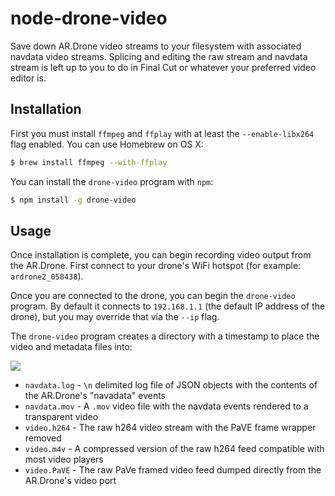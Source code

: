 node-drone-video
================

Save down AR.Drone video streams to your filesystem with associated navdata video
streams. Splicing and editing the raw stream and navdata stream is left up to you
to do in Final Cut or whatever your preferred video editor is.

Installation
------------

First you must install `ffmpeg` and `ffplay` with at least the `--enable-libx264`
flag enabled. You can use Homebrew on OS X:

``` bash
$ brew install ffmpeg --with-ffplay
```

You can install the `drone-video` program with `npm`:

``` bash
$ npm install -g drone-video
```

Usage
-----

Once installation is complete, you can begin recording video output from the
AR.Drone. First connect to your drone's WiFi hotspot (for example:
`ardrone2_058438`).

Once you are connected to the drone, you can begin the `drone-video` program.
By default it connects to `192.168.1.1` (the default IP address of the drone), but
you may override that via the `--ip` flag.

The `drone-video` program creates a directory with a timestamp to place the video
and metadata files into:

![](http://f.cl.ly/items/3U471K3H2S1N0F1n0L1U/Screen-Shot-2012-12-30-at-11.37.54-AM.png)

 * `navdata.log` - `\n` delimited log file of JSON objects with the contents of the AR.Drone's "navadata" events
 * `navdata.mov` - A `.mov` video file with the navdata events rendered to a transparent video
 * `video.h264` - The raw h264 video stream with the PaVE frame wrapper removed
 * `video.m4v` - A compressed version of the raw h264 feed compatible with most video players
 * `video.PaVE` - The raw PaVe framed video feed dumped directly from the AR.Drone's video port
